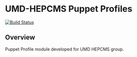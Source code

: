 # UMD-HEPCMS Puppet Profiles

[![Build Status](https://travis-ci.org/UMD-HEPCMS/umd_hepcms_puppet_profiles.svg?branch=master)](https://travis-ci.org/UMD-HEPCMS/umd_hepcms_puppet_profiles)

## Overview

Puppet Profile module developed for UMD HEPCMS group.
